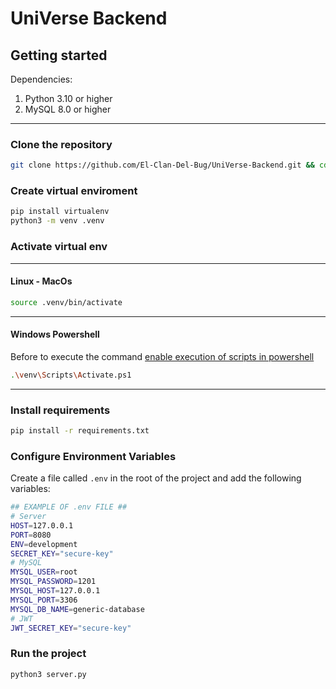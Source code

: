 # UniVerse Backend

## Getting started

Dependencies:

1. Python 3.10 or higher
2. MySQL 8.0 or higher

---

### Clone the repository

```bash
git clone https://github.com/El-Clan-Del-Bug/UniVerse-Backend.git && cd UniVerse-Backend
```

### Create virtual enviroment

```bash
pip install virtualenv
python3 -m venv .venv
```

### Activate virtual env

---

#### Linux - MacOs

```bash
source .venv/bin/activate
```

---

#### Windows Powershell

Before to execute the command [enable execution of scripts in powershell](https://superuser.com/questions/106360/how-to-enable-execution-of-powershell-scripts)

```bash
.\venv\Scripts\Activate.ps1
```

---

### Install requirements

```bash
pip install -r requirements.txt
```

### Configure Environment Variables

Create a file called `.env` in the root of the project and add the following variables:

```bash
## EXAMPLE OF .env FILE ##
# Server
HOST=127.0.0.1
PORT=8080
ENV=development
SECRET_KEY="secure-key"
# MySQL
MYSQL_USER=root
MYSQL_PASSWORD=1201
MYSQL_HOST=127.0.0.1
MYSQL_PORT=3306
MYSQL_DB_NAME=generic-database
# JWT
JWT_SECRET_KEY="secure-key"
```

### Run the project

```bash
python3 server.py
```
